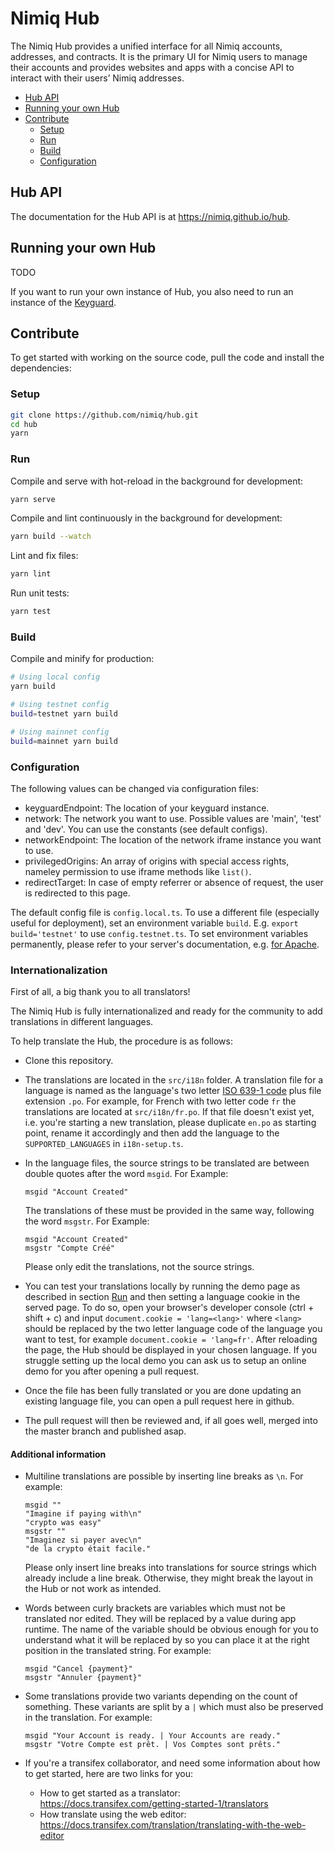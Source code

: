 # Nimiq Hub <!-- omit in toc -->

The Nimiq Hub provides a unified interface for all Nimiq accounts, addresses, and
contracts. It is the primary UI for Nimiq users to manage their accounts and provides
websites and apps with a concise API to interact with their users’ Nimiq addresses.

- [Hub API](#hub-api)
- [Running your own Hub](#running-your-own-hub)
- [Contribute](#contribute)
    - [Setup](#setup)
    - [Run](#run)
    - [Build](#build)
    - [Configuration](#configuration)

## Hub API

The documentation for the Hub API is at https://nimiq.github.io/hub.

## Running your own Hub

TODO

If you want to run your own instance of Hub, you also need to run
an instance of the [Keyguard](https://github.com/nimiq/keyguard/).

## Contribute

To get started with working on the source code, pull the code and install the dependencies:

### Setup

```bash
git clone https://github.com/nimiq/hub.git
cd hub
yarn
```

### Run

Compile and serve with hot-reload in the background for development:

```bash
yarn serve
```

Compile and lint continuously in the background for development:

```bash
yarn build --watch
```

Lint and fix files:

```bash
yarn lint
```

Run unit tests:

```bash
yarn test
```

### Build

Compile and minify for production:

```bash
# Using local config
yarn build

# Using testnet config
build=testnet yarn build

# Using mainnet config
build=mainnet yarn build
```

### Configuration

The following values can be changed via configuration files:

- keyguardEndpoint: The location of your keyguard instance.
- network: The network you want to use. Possible values are 'main', 'test' and
  'dev'. You can use the constants (see default configs).
- networkEndpoint: The location of the network iframe instance you want to use.
- privilegedOrigins: An array of origins with special access rights, nameley
  permission to use iframe methods like `list()`.
- redirectTarget: In case of empty referrer or absence of request, the user is
  redirected to this page.

The default config file is `config.local.ts`. To use a different file
(especially useful for deployment), set an environment variable
`build`. E.g. `export build='testnet'` to use `config.testnet.ts`. To set
environment variables permanently, please refer to your server's documentation,
e.g. [for Apache](https://httpd.apache.org/docs/2.4/env.html).

### Internationalization

First of all, a big thank you to all translators!

The Nimiq Hub is fully internationalized and ready for the community to add translations in different languages.

To help translate the Hub, the procedure is as follows:
- Clone this repository.

- The translations are located in the `src/i18n` folder. A translation file for a language is named as the language's
  two letter [ISO 639-1 code](https://en.wikipedia.org/wiki/List_of_ISO_639-1_codes) plus file extension `.po`. For
  example, for French with two letter code `fr` the translations are located at `src/i18n/fr.po`. If that file doesn't
  exist yet, i.e. you're starting a new translation, please duplicate `en.po` as starting point, rename it accordingly
  and then add the language to the `SUPPORTED_LANGUAGES` in `i18n-setup.ts`.

- In the language files, the source strings to be translated are between double quotes after the word `msgid`.
  For Example:
  ```
  msgid "Account Created"
  ```
  The translations of these must be provided in the same way, following the word `msgstr`. For Example:
  ```
  msgid "Account Created"
  msgstr "Compte Créé"
  ```
  Please only edit the translations, not the source strings.

- You can test your translations locally by running the demo page as described in section [Run](#run) and then setting a
  language cookie in the served page. To do so, open your browser's developer console (ctrl + shift + c) and input
  `document.cookie = 'lang=<lang>'` where `<lang>` should be replaced by the two letter language code of the language
  you want to test, for example `document.cookie = 'lang=fr'`. After reloading the page, the Hub should be displayed in
  your chosen language. If you struggle setting up the local demo you can ask us to setup an online demo for you after
  opening a pull request.

- Once the file has been fully translated or you are done updating an existing language file, you can open a pull
  request here in github.

- The pull request will then be reviewed and, if all goes well, merged into the master branch and published asap.

#### Additional information

- Multiline translations are possible by inserting line breaks as `\n`. For example:
  ```
  msgid ""
  "Imagine if paying with\n"
  "crypto was easy"
  msgstr ""
  "Imaginez si payer avec\n"
  "de la crypto était facile."
  ```
  Please only insert line breaks into translations for source strings which already include a line break. Otherwise,
  they might break the layout in the Hub or not work as intended.

- Words between curly brackets are variables which must not be translated nor edited. They will be replaced by a value
  during app runtime. The name of the variable should be obvious enough for you to understand what it will be replaced
  by so you can place it at the right position in the translated string. For example:
  ```
  msgid "Cancel {payment}"
  msgstr "Annuler {payment}"
  ```

- Some translations provide two variants depending on the count of something. These variants are split by a `|` which
  must also be preserved in the translation. For example:
  ```
  msgid "Your Account is ready. | Your Accounts are ready."
  msgstr "Votre Compte est prêt. | Vos Comptes sont prêts."
  ```

- If you're a transifex collaborator, and need some information about how to get started, here are two links for you:
  - How to get started as a translator: https://docs.transifex.com/getting-started-1/translators
  - How translate using the web editor: https://docs.transifex.com/translation/translating-with-the-web-editor
